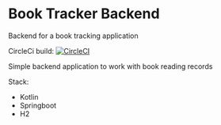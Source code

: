 # Book Tracker Backend
Backend for a book tracking application

CircleCi build: [![CircleCI](https://circleci.com/gh/demoth/booktrackerbackend/tree/master.svg?style=svg)](https://circleci.com/gh/demoth/booktrackerbackend/tree/master)

Simple backend application to work with book reading records

Stack:
 * Kotlin
 * Springboot
 * H2
